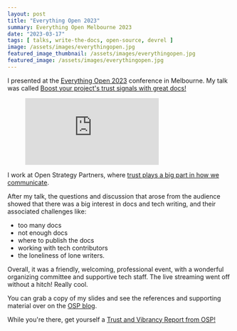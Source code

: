 ```yaml
---
layout: post
title: "Everything Open 2023"
summary: Everything Open Melbourne 2023
date: "2023-03-17"
tags: [ talks, write-the-docs, open-source, devrel ]
image: /assets/images/everythingopen.jpg
featured_image_thumbnail: /assets/images/everythingopen.jpg
featured_image: /assets/images/everythingopen.jpg
---
```


I presented at the [Everything Open 2023](https://2023.everythingopen.au/) conference in Melbourne. My talk was called [Boost your project's trust signals with great docs!](https://2023.everythingopen.au/schedule/presentation/30/)

<!-- blank line -->
<figure class="video_container">
  <iframe src="https://www.youtube.com/embed/PVrHO0YaK9g" frameborder="0" allowfullscreen="true"> </iframe>
</figure>
<!-- blank line -->


I work at Open Strategy Partners, where [trust plays a big part in how we communicate](https://openstrategypartners.com/blog/communicate-connect-grow-the-osp-origin-story/). 

After my talk, the questions and discussion that arose from the audience showed that there was a big interest in docs and tech writing, and their associated challenges like: 

- too many docs 
- not enough docs 
- where to publish the docs
- working with tech contributors 
- the loneliness of lone writers. 


Overall, it was a friendly, welcoming, professional event, with a wonderful organizing committee and supportive tech staff. The live streaming went off without a hitch! Really cool.

You can grab a copy of my slides and see the references and supporting material over on the [OSP blog](https://openstrategypartners.com/blog/boost-your-projects-trust-signals-with-great-docs/). 

While you're there, get yourself a [Trust and Vibrancy Report from OSP!](https://openstrategypartners.com/services/strategize/#c3685) 
